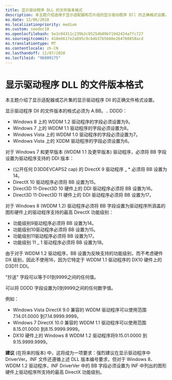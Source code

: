 ```yaml
---
title: 显示驱动程序 DLL 的文件版本格式
description: 本主题介绍适用于显示适配器和芯片组的显示驱动程序 Dll 的正确格式设置。
ms.date: 12/06/2018
ms.localizationpriority: medium
ms.custom: seodec18
ms.openlocfilehash: 5e3c04311c239b2c9525db09bf1942424a7fc727
ms.sourcegitcommit: 418e6617e2a695c9cb4b37b5b60e264760858acd
ms.translationtype: MT
ms.contentlocale: zh-CN
ms.lasthandoff: 12/07/2020
ms.locfileid: "96809175"
---
```

# <a name="file-version-formatting-for-display-driver-dlls"></a>显示驱动程序 DLL 的文件版本格式


本主题介绍了显示适配器或芯片集的显示驱动程序 Dll 的正确文件格式设置。

显示驱动程序 Dll 的文件版本的格式必须为 A.BB。.. DDDD：

-   Windows 8 上的 WDDM 1.2 驱动程序的字段必须设置为9。
-   Windows 7 上的 WDDM 1.1 驱动程序的字段必须设置为8。
-   Windows Vista 上的 WDDM 1.0 驱动程序的字段必须设置为7。
-   Windows Vista 上的 XDDM 驱动程序的字段必须设置为6。

对于 Windows 7 和更早版本 (WDDM 1.1 及更早版本) 驱动程序，必须将 BB 字段设置为驱动程序支持的 DDI 版本：

-    (公开任何 D3DDEVCAPS2 cap) 的 DirectX 9 驱动程序 \_ \* 必须将 BB 设置为14。
-   DirectX 10 驱动程序必须将 BB 设置为15。
-   Direct3D 11-Direct3D 10 硬件上的 DDI 驱动程序必须将 BB 设置为16。
-   Direct3D 11-Direct3D 11 硬件上的 DDI 驱动程序必须将 BB 设置为17。

对于 Windows 8 (WDDM 1.2) 驱动程序必须将 BB 字段设置为驱动程序所涵盖的图形硬件上的驱动程序支持的最高 DirectX 功能级别：

-   功能级别9驱动程序必须将 BB 设置为14。
-   功能级别10驱动程序必须将 BB 设置为15。
-   功能级别11驱动程序必须将 BB 设置为17。
-   功能级别 11 \_ 1 驱动程序必须将 BB 设置为18。

由于对于 WDDM 1.2 驱动程序，BB 设置为反映支持的功能级别，而不考虑硬件 DX 级别，因此不使用16，因为它特定于 WDDM 1.1 驱动程序的 DX10 硬件上的 D3D11 DDI。

"抄送" 字段可以等于01到9999之间的任何值。

可以将 DDDD 字段设置为0到9999之间的任何数字值。

例如：

-   Windows Vista DirectX 9.0 兼容的 WDDM 驱动程序可以使用范围7.14.01.0000 到7.14.9999.9999。
-   Windows 7 DirectX 10.0 兼容的 WDDM 1.1 驱动程序可以使用范围8.15.01.0000 到8.15.9999.9999。
-   DX10 硬件上的 Windows 8 WDDM 1.2 驱动程序将9.15.01.0000 到9.15.9999.9999。

**建议** (在将来的版本) 中，这将成为一项要求：强烈建议在显示驱动程序中 DriverVer。INF 文件还遵循上述 DLL 版本编号要求，但对于 Windows 8、WDDM 1.2 驱动程序，INF DriverVer 中的 BB 字段必须设置为 INF 中列出的图形硬件上驱动程序所支持的最高 DirectX 功能级别。

 

 





